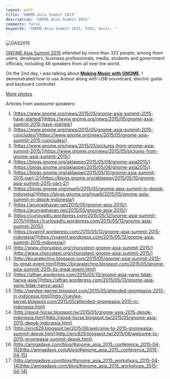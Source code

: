 ```yaml
---
layout: post
title: "GNOME.Asia Summit 2015"
description: "GNOME.Asia Summit 2015"
comments: false
keywords: "GNOME.Asia Summit 2015, FOSS, music, "
---
```


![GAS2015](http://2015.gnome.asia/media/1stdaysummit.jpg)

[GNOME.Asia Summit 2015](http://2015.gnome.asia/) attended by more than 322 people, among them users, developers, business professionals, media, students and government officials, including 48 speakers from all over the world.

On the 2nd day, i was talking about [**Making Music with GNOME**](http://www.slideshare.net/cho2marsmellow/making-music-with-gnome). I demonstrated how to use Ardour along with USB soundcard, electric guitar and keyboard controller.

[More photos](https://www.flickr.com/groups/gnomeasia2015/)

Articles from awesome speakers:
1. [https://www.gnome.org/news/2015/05/gnome-asia-summit-2015-have-started/](https://www.gnome.org/news/2015/05/gnome-asia-summit-2015-have-started/)
2. [https://www.gnome.org/news/2015/05/gnome-asia-summit-2015-concludes/](https://www.gnome.org/news/2015/05/gnome-asia-summit-2015-concludes/)
3. [https://www.gnome.org/news/2015/05/pictures-from-gnome-asia-summit-2015/](https://www.gnome.org/news/2015/05/pictures-from-gnome-asia-summit-2015/)
4. [https://blogs.gnome.org/aklapper/2015/05/08/gnome-asia2015/](https://blogs.gnome.org/aklapper/2015/05/08/gnome-asia2015/)
5. [https://blogs.gnome.org/aklapper/2015/05/10/gnome-asia-summit-2015-part-2/](https://blogs.gnome.org/aklapper/2015/05/10/gnome-asia-summit-2015-part-2/)
6. [https://blogs.gnome.org/muelli/2015/05/gnome-asia-summit-in-depok-indonesia/](https://blogs.gnome.org/muelli/2015/05/gnome-asia-summit-in-depok-indonesia/)
7. [https://arunraghavan.net/2015/05/gnome-asia-2015/](https://arunraghavan.net/2015/05/gnome-asia-2015/)
8. [https://curiousdtu.wordpress.com/2015/05/12/gnome-asia-summit-2015/](https://curiousdtu.wordpress.com/2015/05/12/gnome-asia-summit-2015/)
9. [https://syaimif.wordpress.com/2015/05/12/gnome-asia-summit-2015-indonesia/](https://syaimif.wordpress.com/2015/05/12/gnome-asia-summit-2015-indonesia/)
10. [http://www.chorustext.org/chorustext-gnome-asia-summit-2015/](http://www.chorustext.org/chorustext-gnome-asia-summit-2015/)
11. [http://bicaratechno.blogspot.com/2015/05/gnome-asia-summit-2015-its-great-event.html](http://bicaratechno.blogspot.com/2015/05/gnome-asia-summit-2015-its-great-event.html)
12. [https://aftian.wordpress.com/2015/05/13/gnome-asia-yang-tidak-hanya-asia/](https://aftian.wordpress.com/2015/05/13/gnome-asia-yang-tidak-hanya-asia/)
13. [http://joeylee-kernel.blogspot.com/2015/05/attended-gnomeasia-2015-in-indonesia.html](http://joeylee-kernel.blogspot.com/2015/05/attended-gnomeasia-2015-in-indonesia.html)
14. [http://good-horse.blogspot.tw/2015/05/gnome-asia-2015-depok-indonesia.html](http://good-horse.blogspot.tw/2015/05/gnome-asia-2015-depok-indonesia.html)
15. [http://eric629.blogspot.tw/2015/06/welcome-to-2015-gnomeasia-summit-depok.html](http://eric629.blogspot.tw/2015/06/welcome-to-2015-gnomeasia-summit-depok.html)
16. [http://amigadave.com/blog/#gnome_asia_2015_conference_2015-04-15](http://amigadave.com/blog/#gnome_asia_2015_conference_2015-04-15)
17. [http://amigadave.com/blog/#gnome_asia_2015_workshops_2015-04-14](http://amigadave.com/blog/#gnome_asia_2015_workshops_2015-04-14)
